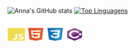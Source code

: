 ![Anna's GitHub stats](https://github-readme-stats.vercel.app/api?username=AnnaBeatrizSilva2904&show_icons=true&theme=radical)
[![Top Linguagens](https://github-readme-stats.vercel.app/api/top-langs/?username=AnnaBeatrizSilva2904&layout=compact&show_icons=true&theme=radical)](https://github.com/AnnaBeatrizSilva2904/github-readme-stats)

<div style="display: inline_block"><br>
  <img align="center" alt="Anna-Js" height="30" width="40" src="https://raw.githubusercontent.com/devicons/devicon/master/icons/javascript/javascript-plain.svg">
  <img align="center" alt="Anna-HTML" height="30" width="40" src="https://raw.githubusercontent.com/devicons/devicon/master/icons/html5/html5-original.svg">
  <img align="center" alt="Anna-CSS" height="30" width="40" src="https://raw.githubusercontent.com/devicons/devicon/master/icons/css3/css3-original.svg">
  <img align="center" alt="Anna-Csharp" height="30" width="40" src="https://raw.githubusercontent.com/devicons/devicon/master/icons/csharp/csharp-original.svg">
</div>



